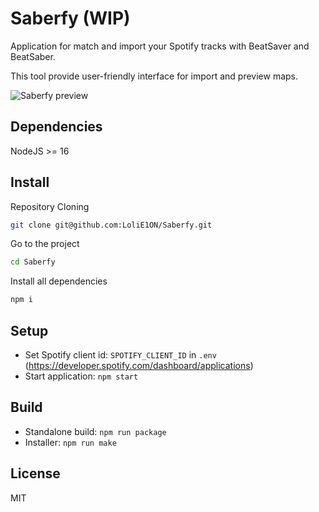 # Saberfy (WIP)

Application for match and import your Spotify tracks with BeatSaver and BeatSaber.

This tool provide user-friendly interface for import and preview maps.

![Saberfy preview](https://e1on.space/saberfy_v2.png)

## Dependencies
NodeJS >= 16

## Install

Repository Cloning

```bash
git clone git@github.com:LoliE1ON/Saberfy.git
```

Go to the project

```bash
cd Saberfy
```

Install all dependencies

```bash
npm i
```

## Setup
- Set Spotify client id: ```SPOTIFY_CLIENT_ID``` in ```.env``` (https://developer.spotify.com/dashboard/applications) 
- Start application: ```npm start```

## Build
- Standalone build: ```npm run package```
- Installer:  ```npm run make```

## License

MIT
